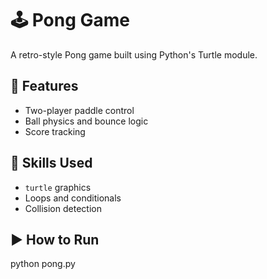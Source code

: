 
# 🕹️ Pong Game

A retro-style Pong game built using Python's Turtle module.

## 📌 Features
- Two-player paddle control
- Ball physics and bounce logic
- Score tracking

## 🧠 Skills Used
- `turtle` graphics
- Loops and conditionals
- Collision detection

## ▶️ How to Run
python pong.py

